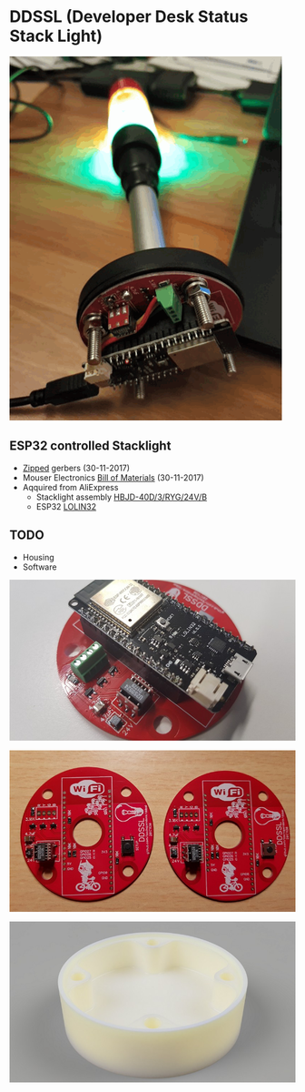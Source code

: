 # DDSSL (Developer Desk Status Stack Light)

![ddssl](assets/gyr.gif)

## ESP32 controlled Stacklight

* [Zipped](hardware/gerber/ddssl_20171130.zip) gerbers (30-11-2017)
* Mouser Electronics [Bill of Materials](hardware/bom.xls) (30-11-2017)
* Aqquired from AliExpress
    * Stacklight assembly [HBJD-40D/3/RYG/24V/B](https://www.aliexpress.com/item/ONPOW-40mm-Warning-Light-Red-Yellow-Green-Continous-LED-Light-Indicator-Signal-Tower-Light-DC24V-HBJD/32718843984.html)
    * ESP32 [LOLIN32](https://www.aliexpress.com/item/10Pin-Convert-To-Standard-6-Pin-Adapter-Board-For-ATMEL-STK500-AVRISP-USBASP/1859124621.html)

## TODO

* Housing
* Software

![ddssl](assets/1.jpg)

![ddssl](assets/2.jpg)

![ddssl](assets/3.jpg)